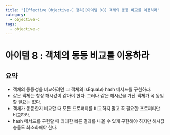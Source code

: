 ```yaml
---
title: "[Effective Objective-C 정리][아이템 08] 객체의 동등 비교를 이용하라"
category:
  - objective-c
tags: 
  - objective-c
---
```


# 아이템 8 : 객체의 동등 비교를 이용하라

## 요약

- 객체의 동등성을 비교하려면 그 객체의 isEqual과 hash 메서드를 구현하라.
- 같은 객체는 항상 해시값이 같아야 한다. 그러나 같은 해시값을 가진 객체가 꼭 동일 할 필요는 없다.
- 객체가 동등한지 비교할 때 모든 프로퍼티를 비교하지 말고 꼭 필요한 프로퍼티만 비교하라.
- hash 메서드를 구현할 때 최대한 빠른 결과를 나올 수 있게 구현해야 하지만 해시값 충돌도 최소화해야 한다.

